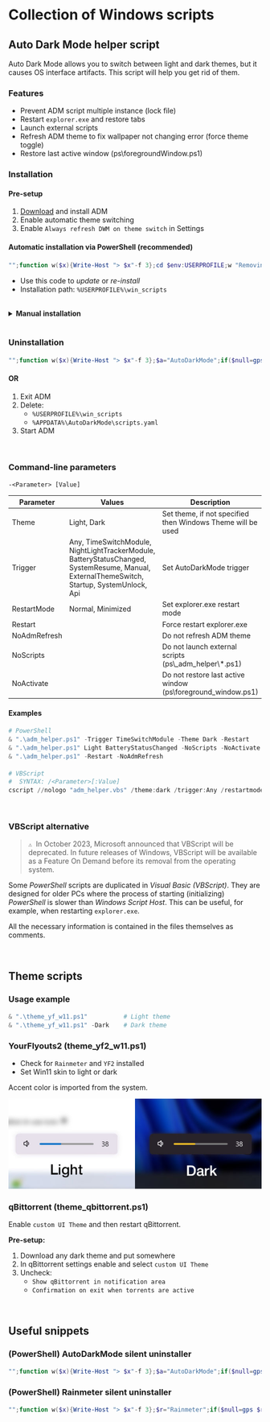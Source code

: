 # Collection of Windows scripts



## Auto Dark Mode helper script

Auto Dark Mode allows you to switch between light and dark themes, but it causes OS interface artifacts. This script will help you get rid of them.

### Features

- Prevent ADM script multiple instance (lock file)  
- Restart `explorer.exe` and restore tabs  
- Launch external scripts  
- Refresh ADM theme to fix wallpaper not changing error (force theme toggle)  
- Restore last active window (ps\\foregroundWindow.ps1)

### Installation

#### Pre-setup

1. [Download](https://github.com/AutoDarkMode/Windows-Auto-Night-Mode) and install ADM
2. Enable automatic theme switching
3. Enable `Always refresh DWM on theme switch` in Settings

#### Automatic installation via PowerShell (recommended)

```powershell
"";function w($x){Write-Host "> $x"-f 3};cd $env:USERPROFILE;w "Removing old version and junk files...";gci -dir|?{($_.name -eq "win_scripts") -or ($_.name -eq "win_scripts-master")}|ri -rec -for;gci -file|?{$_.name -eq "m.zip"}|ri -rec -for;w "Downloading and installing win_scripts...";iwr https://github.com/boredwz/win_scripts/archive/refs/heads/master.zip -o m.zip;expand-archive m.zip -dest ".\";ri m.zip;ren win_scripts-master -n win_scripts;cd win_scripts\ps;w "Setting up ADM scripts.yaml...";$c=(gc adm_scripts.yaml) -replace 'C:\\\\\.\.CHANGE THIS\.\.\\\\win_scripts\\\\ps',((gl).Path -replace '\\','\\');$c -replace 'Enabled: false','Enabled: true'|sc $env:APPDATA\AutoDarkMode\scripts.yaml -for;""
```

- Use this code to _update_ or _re-install_
- Installation path: `%USERPROFILE%\win_scripts`

<br>

<details><summary><b>Manual installation</b></summary>

<br>

1. Clone this repository, or download and extract **[master.zip](https://github.com/boredwz/win_scripts/archive/refs/heads/master.zip)**
2. In `adm_scripts.yaml` change _WorkingDirectory_ to the `..\win_scripts\ps` folder
3. Rename `adm_scripts.yaml` -> `scripts.yaml`
4. Copy -> `%APPDATA%\AutoDarkMode\scripts.yaml`
5. Enable scripts in ADM settings

> `💡`&nbsp; Enable **Debug mode** in ADM Settings and check `service.log` for syntax errors. Look for this lines: `AdmConfigMonitor.OnChangedScriptConfig`

</details>

<br>

### Uninstallation

```powershell
"";function w($x){Write-Host "> $x"-f 3};$a="AutoDarkMode";if($null=gps "${a}Svc" -ea 0){w "Shutdown <$a>...";$aw=$true;$null=& "$env:LOCALAPPDATA\Programs\$a\adm-app\${a}Shell.exe" --exit;sleep 2};w "Remove <win_scripts> and reset <scripts.yaml>";"$env:USERPROFILE\win_scripts","$env:APPDATA\$a\scripts.yaml"|ri -r -for;w "Start <$a>";if($aw){saps "$env:LOCALAPPDATA\Programs\$a\adm-app\${a}Svc.exe"};""
```

#### OR

1. Exit ADM
2. Delete:
    - `%USERPROFILE%\win_scripts`
    - `%APPDATA%\AutoDarkMode\scripts.yaml`
3. Start ADM

<br>

### Command-line parameters

```
-<Parameter> [Value]
```

| Parameter | Values | Description |
|---|---|---|
| Theme | Light, Dark | Set theme, if not specified then Windows Theme will be used |
| Trigger | Any, TimeSwitchModule, NightLightTrackerModule,<br>BatteryStatusChanged, SystemResume, Manual,<br>ExternalThemeSwitch, Startup, SystemUnlock, Api | Set AutoDarkMode trigger |
| RestartMode | Normal, Minimized | Set explorer.exe restart mode |
| Restart |  | Force restart explorer.exe |
| NoAdmRefresh |  | Do not refresh ADM theme |
| NoScripts |  | Do not launch external scripts (ps\\_adm_helper\\\*.ps1) |
| NoActivate |  | Do not restore last active window (ps\\foreground_window.ps1) |

#### Examples

```powershell
# PowerShell
& ".\adm_helper.ps1" -Trigger TimeSwitchModule -Theme Dark -Restart
& ".\adm_helper.ps1" Light BatteryStatusChanged -NoScripts -NoActivate
& ".\adm_helper.ps1" -Restart -NoAdmRefresh

# VBScript
#  SYNTAX: /<Parameter>[:Value]
cscript //nologo "adm_helper.vbs" /theme:dark /trigger:Any /restartmode:minimized /restart
```

<br>

###  VBScript alternative

> `⚠️`&nbsp; In October 2023, Microsoft announced that VBScript will be deprecated. In future releases of Windows, VBScript will be available as a Feature On Demand before its removal from the operating system.

Some _PowerShell_ scripts are duplicated in _Visual Basic (VBScript)_. They are designed for older PCs where the process of starting (initializing) _PowerShell_ is slower than _Windows Script Host_. This can be useful, for example, when restarting `explorer.exe`.

All the necessary information is contained in the files themselves as comments.

<br>



## Theme scripts

### Usage example

```powershell
& ".\theme_yf_w11.ps1"          # Light theme
& ".\theme_yf_w11.ps1" -Dark    # Dark theme
```

### YourFlyouts2 (theme_yf2_w11.ps1)

- Check for `Rainmeter` and `YF2` installed
- Set Win11 skin to light or dark

Accent color is imported from the system.

![YF2](./Screenshots/Theme_YF2.jpg)

### qBittorrent (theme_qbittorrent.ps1)

Enable `custom UI Theme` and then restart qBittorrent.

**Pre-setup:**
1. Download any dark theme and put somewhere
2. In qBittorrent settings enable and select `custom UI Theme`
3. Uncheck:
    - `Show qBittorrent in notification area`
    - `Confirmation on exit when torrents are active`

<br>



## Useful snippets

### (PowerShell) AutoDarkMode silent uninstaller

```powershell
"";function w($x){Write-Host "> $x"-f 3};$a="AutoDarkMode";if($null=gps "${a}Svc" -ea 0){w "Shutdown <$a>...";$aw=$true;$null=& "$env:LOCALAPPDATA\Programs\$a\adm-app\${a}Shell.exe" --exit;sleep 2};w "Uninstall <$a>...";saps "$env:LOCALAPPDATA\Programs\$a\unins000.exe" "/VERYSILENT" -wait;w "Remove leftovers";ri "$env:APPDATA\$a" -r -for;""
```

### (PowerShell) Rainmeter silent uninstaller

```powershell
"";function w($x){Write-Host "> $x"-f 3};$r="Rainmeter";if($null=gps $r -ea 0){w "Shutdown <$r>...";saps "$env:PROGRAMFILES\$r\$r.exe" "!Quit";sleep 2};w "Uninstall <$r>...";saps "$env:PROGRAMFILES\$r\uninst.exe" "/S" -wait;w "Remove leftovers";"$env:APPDATA\$r","$env:USERPROFILE\Documents\$r"|ri -r -for;""
```